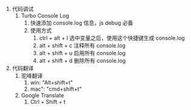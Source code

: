 1. 代码调试
   1. Turbo Console Log 
      1. 快速添加 console.log 信息，js debug 必备
      2. 使用方式
         1.  ctrl + alt + l 选中变量之后，使用这个快捷键生成 console.log
         2. alt + shift + c 注释所有 console.log
         3. alt + shift + u 启用所有 console.log
         4. alt + shift + d 删除所有 console.log
2. 代码翻译
   1. 驼峰翻译
      1. win: "Alt+shift+t" 
      2. mac": "cmd+shift+t"  
   2. Google Translate
      1. Ctrl + Shift + t